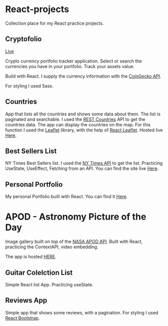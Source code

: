 # React-projects

Collection place for my React practice projects.

## Cryptofolio

[Live](https://cryptofolio-app.netlify.app/)

Crypto currency portfolio tracker application. Select or search the currencies you have in your portfolio. Track your assets value.

Build with React. I supply the currency information with the [CoinGecko API](https://www.coingecko.com/en).

For styling I used Sass.

## Countries

App that lists all the countries and shows some data about them. The list is paginated and searchable. I used the [REST Countries](https://restcountries.eu/) API to get the countries data. The app can display the countries on the map. For this function I used the [Leaflet](https://leafletjs.com/) library, with the help of [React Leaflet](https://react-leaflet.js.org/). Hosted live [Here](https://countries-2b0dc2.netlify.app/).

## Best Sellers List

NY Times Best Sellers list. I used the [NY Times API](https://developer.nytimes.com/) to get the list. Practicing UseState, UseEffect, Fetching from an API. You can find the site live [Here](https://ny-times-bestsellers-react.netlify.app/).

## Personal Portfolio

My personal Portfolio built with React. You can find it [Here](https://rolandfuest.com/).

# APOD - Astronomy Picture of the Day

Image gallery built on top of the [NASA APOD API](https://github.com/nasa/apod-api). Built with React, practicing the ContextAPI, video embedding.

The app is hosted [HERE](https://thirsty-brown-d81f31.netlify.app).

## Guitar Colelction List

Simple React list App. Practicing useState.

## Reviews App

Simple app that shows some reviews, with a pagination. For styling I used [React Bootstrap](https://react-bootstrap.github.io/).
